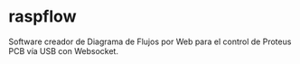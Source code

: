 # raspflow
Software creador de Diagrama de Flujos por Web para el control de Proteus PCB vía USB con Websocket.
